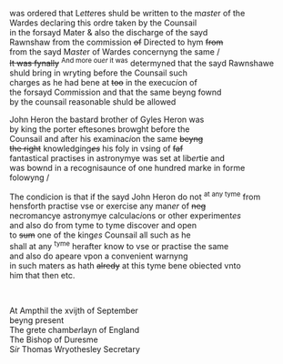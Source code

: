 ---
---
<div><div><p>was ordered that L<i>ette</i>res shuld be written to the m<i>aste</i>r of the 
		<br />Wardes declaring this ordre taken by the Counsail
		<br />in the forsayd Mater &amp; also the discharge of the sayd
		<br />Rawnshaw from the co<i>m</i>mission <del>of</del> Directed to hym <del>from</del>
		<br />from the sayd M<i>aste</i>r of Wardes concernyng the same /
		<br /><del>It was fynally</del> <sup>And more ou<i>er</i> it was</sup> determyned that the sayd Rawnshawe
		<br />shuld bring in wryting before the Counsail such
		<br />charges as he had bene at <del>too</del> in the execuc<i>i</i>on of
		<br />the forsayd Co<i>m</i>mission and that the same beyng fownd
		<br />by the counsail reasonable shuld be allowed 
	</p>
      <p>
		John Heron the bastard brother of Gyles Heron was
		<br />by king the porter eftesones browght before the 
		<br />Counsail and after his examinac<i>i</i>on the same <del>beyng
		<br />the right</del> knowledging<del><i>es</i></del> his foly in vsing of <del>faf</del>
		<br />fantastical practises in astronymye was set at lib<i>er</i>tie and
		<br />was bownd in a recognisaunce of one hundred marke in forme
		<br />folowyng /
	</p>
      <p>
	</p>
      <p>
		The condicion is that if the sayd John Heron do not <sup>at any tyme</sup> from
		<br />hensforth practise vse or exercise any man<i>er</i> of <del>neg</del>
		<br />necromancye astronymye calculac<i>i</i>ons or other experiment<i>es</i>
		<br />and also do from tyme to tyme discover and open
		<br />to <del>sum</del> one of the king<i>es</i> Counsail all such as he
		<br />shall at any <sup>tyme</sup> herafter know to vse or practise the same
		<br />and also do apeare vpon a convenient warnyng
		<br />in such maters as hath <del>alredy</del> at this tyme bene obiected vnto
		<br />him that then etc.
	</p> 
<br /></div>
   <div>
      <p>
		At Ampthil the xvijth of September
		<br />beyng present
		<br />The grete chamb<i>er</i>layn of England
		<br />The Bishop of Duresme
		<br />S<i>ir</i> Thomas Wryothesley Secretary
	</p>
	</div></div>
